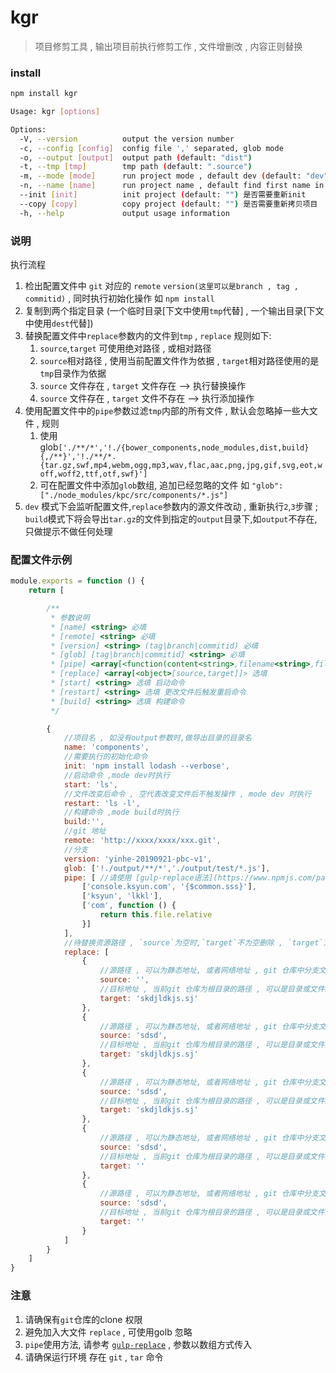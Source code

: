 # kgr
> 项目修剪工具 , 输出项目前执行修剪工作 , 文件增删改 , 内容正则替换

### install
```bash
npm install kgr
```
```bash
Usage: kgr [options]

Options:
  -V, --version          output the version number
  -c, --config [config]  config file ',' separated, glob mode
  -o, --output [output]  output path (default: "dist")
  -t, --tmp [tmp]        tmp path (default: ".source")
  -m, --mode [mode]      run project mode , default dev (default: "dev")
  -n, --name [name]      run project name , default find first name in config file (default: "")
  --init [init]          init project (default: "") 是否需要重新init
  --copy [copy]          copy project (default: "") 是否需要重新拷贝项目
  -h, --help             output usage information

```

### 说明
执行流程
1. 检出配置文件中 `git` 对应的 `remote` `version(这里可以是branch , tag , commitid)` , 同时执行初始化操作 如 `npm install`
2. 复制到两个指定目录 (一个临时目录\[下文中使用`tmp`代替\] , 一个输出目录\[下文中使用`dest`代替\])
3. 替换配置文件中`replace`参数内的文件到`tmp` , `replace` 规则如下:
    1. `source`,`target` 可使用绝对路径 , 或相对路径
    2. `source`相对路径 , 使用当前配置文件作为依据 , `target`相对路径使用的是`tmp`目录作为依据
    3. `source` 文件存在 , `target` 文件存在 --> 执行替换操作
    4. `source` 文件存在 , `target` 文件不存在 --> 执行添加操作
4. 使用配置文件中的`pipe`参数过滤`tmp`内部的所有文件 , 默认会忽略掉一些大文件 , 规则
    1. 使用glob`['./**/*','!./{bower_components,node_modules,dist,build}{,/**}','!./**/*.{tar.gz,swf,mp4,webm,ogg,mp3,wav,flac,aac,png,jpg,gif,svg,eot,woff,woff2,ttf,otf,swf}']`
    2. 可在配置文件中添加`glob`数组, 追加已经忽略的文件 如 `"glob":["./node_modules/kpc/src/components/*.js"]`
5. `dev` 模式下会监听配置文件,`replace`参数内的源文件改动 , 重新执行`2`,`3`步骤 ; `build`模式下将会导出`tar.gz`的文件到指定的`output`目录下,如`output`不存在,只做提示不做任何处理



### 配置文件示例
```js
module.exports = function () {
    return [

        /**
         * 参数说明
         * [name] <string> 必填
         * [remote] <string> 必填
         * [version] <string> (tag|branch|commitid) 必填
         * [glob] [tag|branch|commitid] <string> 必填
         * [pipe] <array[<function(content<string>,filename<string>,file<File Object>):content<string>>]> | <function(content<string>,filename<string>,file<File Object>):content<string>> 选填
         * [replace] <array[<object>[source,target]]> 选填
         * [start] <string> 选填 启动命令
         * [restart] <string> 选填 更改文件后触发重启命令
         * [build] <string> 选填 构建命令
         */

        {
            //项目名 , 如没有output参数时,做导出目录的目录名
            name: 'components',
            //需要执行的初始化命令
            init: 'npm install lodash --verbose',
            //启动命令 ,mode dev时执行
            start: 'ls',
            //文件改变后命令 , 空代表改变文件后不触发操作 , mode dev 时执行
            restart: 'ls -l',
            //构建命令 ,mode build时执行
            build:'',
            //git 地址
            remote: 'http://xxxx/xxxx/xxx.git',
            //分支
            version: 'yinhe-20190921-pbc-v1',
            glob: ['!./output/**/*','./output/test/*.js'],
            pipe: [ //请使用 [gulp-replace语法](https://www.npmjs.com/package/gulp-replace)
                ['console.ksyun.com', '{$common.sss}'],
                ['ksyun', 'lkkl'],
                ['com', function () {
                    return this.file.relative
                }]
            ],
            //待替换资源路径 , `source`为空时,`target`不为空删除 , `target`为空`source`不为空 追加 ,其他时替换
            replace: [
                {
                    //源路径 , 可以为静态地址, 或者网络地址 , git 仓库中分支文件
                    source: '',
                    //目标地址 , 当前git 仓库为根目录的路径 , 可以是目录或文件必须与source的文件类型保持一致
                    target: 'skdjldkjs.sj'
                },
                {
                    //源路径 , 可以为静态地址, 或者网络地址 , git 仓库中分支文件
                    source: 'sdsd',
                    //目标地址 , 当前git 仓库为根目录的路径 , 可以是目录或文件必须与source的文件类型保持一致
                    target: 'skdjldkjs.sj'
                },
                {
                    //源路径 , 可以为静态地址, 或者网络地址 , git 仓库中分支文件
                    source: 'sdsd',
                    //目标地址 , 当前git 仓库为根目录的路径 , 可以是目录或文件必须与source的文件类型保持一致
                    target: 'skdjldkjs.sj'
                },
                {
                    //源路径 , 可以为静态地址, 或者网络地址 , git 仓库中分支文件
                    source: 'sdsd',
                    //目标地址 , 当前git 仓库为根目录的路径 , 可以是目录或文件必须与source的文件类型保持一致
                    target: ''
                },
                {
                    //源路径 , 可以为静态地址, 或者网络地址 , git 仓库中分支文件
                    source: 'sdsd',
                    //目标地址 , 当前git 仓库为根目录的路径 , 可以是目录或文件必须与source的文件类型保持一致
                    target: ''
                }
            ]
        }
    ]
}
```


### 注意
1. 请确保有`git`仓库的clone 权限
2. 避免加入大文件 `replace` , 可使用golb 忽略
3. `pipe`使用方法, 请参考 [`gulp-replace`](https://www.npmjs.com/package/gulp-replace) , 参数以数组方式传入
4. 请确保运行环境 存在 `git` , `tar` 命令